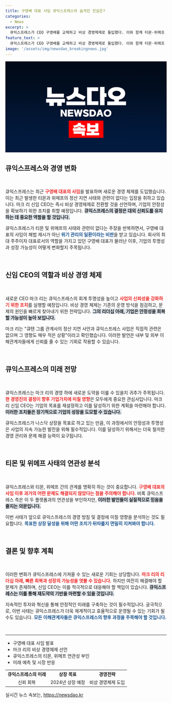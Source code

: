 ```yaml
---
title: 구영배 대표 사임 큐익스프레스의 숨겨진 진실은?
categories:
  - News
excerpt: >
  큐익스프레스가 CEO 구영배를 교체하고 비상 경영체제로 돌입했다. 이와 함께 티몬·위메프 정산 지연 사태와의 연관성을 부인하며 논란의 중심에 서고 있다. 책임 회피 논란 속 큐텐의 미래는 어떻게 될까? 클릭해 보세요!
feature_text: >
  큐익스프레스가 CEO 구영배를 교체하고 비상 경영체제로 돌입했다. 이와 함께 티몬·위메프 정산 지연 사태와의 연관성을 부인하며 논란의 중심에 서고 있다. 책임 회피 논란 속 큐텐의 미래는 어떻게 될까? 클릭해 보세요!
image: '/assets/img/newsdao_breakingnews.jpg'
---
```


<p><img src="/assets/img/newsdao_breakingnews.jpg" alt="pcversion 속보" /></p>

<h2 data-ke-size="size26">큐익스프레스와 경영 변화</h2>

<p data-ke-size="size16">&nbsp;</p>

<p>큐익스프레스는 최근 <b><span style="color: #ee2323;">구영배 대표의 사임</span></b>을 발표하며 새로운 경영 체제를 도입했습니다. 이는 최근 발생한 티몬과 위메프의 정산 지연 사태와 관련이 없다는 입장을 취하고 있습니다. 마크 리 신임 CEO는 즉시 비상 경영체제로 전환할 것을 선언하며, 기업의 안정성을 확보하기 위한 조치를 취할 예정입니다. <b><span style="background-color: #21538527;">큐익스프레스의 결정은 대외 신뢰도를 유지하는 데 중요한 역할을 할 것입니다.</span></b> </p>

<p>큐익스프레스가 티몬 및 위메프의 사태와 관련이 없다는 주장을 반복하면서, 구영배 대표의 사임이 해법 제시가 아닌 <b><span style="color: #1a5490;">위기 관리의 일환이라는 비판</span></b>을 받고 있습니다. 회사의 최대 주주이자 대표로서의 역할을 가지고 있던 구영배 대표가 물러난 이후, 기업의 투명성과 성장 가능성이 어떻게 변화할지 주목됩니다. </p>

<p data-ke-size="size16">&nbsp;</p>

<h2 data-ke-size="size26">신임 CEO의 역할과 비상 경영 체제</h2>

<p data-ke-size="size16">&nbsp;</p>

<p>새로운 CEO 마크 리는 큐익스프레스의 회계 투명성을 높이고 <b><span style="color: #ee2323;">사업의 신뢰성을 강화하기 위한 조치</span></b>를 실행할 예정입니다. 비상 경영 체제는 기존의 운영 방식을 점검하고, 문제의 원인을 빠르게 찾아내기 위한 전략입니다. <b><span style="background-color: #21538527;">그의 리더십 아래, 기업은 안정성을 회복할 가능성이 높아 보입니다.</span></b> </p>

<p>마크 리는 "큐텐 그룹 관계사의 정산 지연 사안과 큐익스프레스 사업은 직접적 관련은 없으며 그 영향도 매우 적은 상황"이라고 확인했습니다. 이러한 발언은 내부 및 외부 이해관계자들에게 신뢰를 줄 수 있는 기회로 작용할 수 있습니다. </p>

<p data-ke-size="size16">&nbsp;</p>

<h2 data-ke-size="size26">큐익스프레스의 미래 전망</h2>

<p data-ke-size="size16">&nbsp;</p>

<p>큐익스프레스는 마크 리의 경영 하에 새로운 도약을 이룰 수 있을지 귀추가 주목됩니다. <b><span style="color: #ee2323;">현 경영진의 결정이 향후 기업가치에 미칠 영향</span></b>은 모두에게 중요한 관심사입니다. 마크 리 신임 CEO는 기업의 목표를 재설정하고 이를 달성하기 위한 계획을 마련해야 합니다. <b><span style="background-color: #21538527;">이러한 조치들은 장기적으로 기업의 성장을 도모할 수 있습니다.</span></b> </p>

<p>큐익스프레스가 나스닥 상장을 목표로 하고 있는 만큼, 이 과정에서의 안정성과 투명성은 사업의 지속 가능한 발전을 위해 필수적입니다. 이를 달성하기 위해서는 더욱 철저한 경영 관리와 문제 해결 능력이 요구됩니다. </p>

<p data-ke-size="size16">&nbsp;</p>

<h2 data-ke-size="size26">티몬 및 위메프 사태의 연관성 분석</h2>

<p data-ke-size="size16">&nbsp;</p>

<p>큐익스프레스와 티몬, 위메프 간의 관계를 명확히 하는 것이 중요합니다. <b><span style="color: #ee2323;">구영배 대표의 사임 이후 과거의 어떤 문제도 해결되지 않았다는 점을 주의해야 합니다.</span></b> 비록 큐익스프레스 측은 이 두 플랫폼과의 연관성을 부인하지만, <b><span style="background-color: #21538527;">이러한 발언들이 실질적으로 믿음을 줄지는 의문입니다.</span></b> </p>

<p>이번 사태가 앞으로 큐익스프레스의 경영 방침 및 결정에 미칠 영향을 분석하는 것도 필요합니다. <b><span style="color: #1a5490;">목표한 상장 달성을 위해 어떤 조치가 뒤따를지 면밀히 지켜봐야 합니다.</span></b> </p>

<p data-ke-size="size16">&nbsp;</p>

<h2 data-ke-size="size26">결론 및 향후 계획</h2>

<p data-ke-size="size16">&nbsp;</p>

<p>이러한 변화가 큐익스프레스에 가져올 수 있는 새로운 기회는 상당합니다. <b><span style="color: #ee2323;">마크 리의 리더십 아래, 빠른 회복과 성장의 가능성을 엿볼 수 있습니다.</span></b> 하지만 여전히 해결해야 할 문제가 존재하며, 신임 CEO는 이를 적극적으로 대응해야 할 책임이 있습니다. <b><span style="background-color: #21538527;">큐익스프레스는 이를 통해 재도약의 기반을 마련할 수 있을 것입니다.</span></b> </p>

<p>지속적인 투자와 혁신을 통해 안정적인 미래를 구축하는 것이 필수적입니다. 궁극적으로, 이번 사태는 큐익스프레스가 더욱 체계적이고 효율적으로 운영될 수 있는 기회가 될 수도 있습니다. <b><span style="color: #1a5490;">모든 이해관계자들은 큐익스프레스의 향후 과정을 주목해야 할 것입니다.</span></b> </p>

<p data-ke-size="size16">&nbsp;</p>

<hr />

<ul style="list-style-type: disc;">
  <li>구영배 대표 사임 발표</li>
  <li>마크 리의 비상 경영체제 선언</li>
  <li>큐익스프레스의 티몬, 위메프 연관성 부인</li>
  <li>미래 예측 및 시장 반응</li>
</ul>

<table style="width: 100%; border-collapse: collapse;">
  <tr>
    <td style="text-align: center; height: 17px;"><b>큐익스프레스의 미래</b></td>
    <td style="text-align: center; height: 17px;"><b>상장 목표</b></td>
    <td style="text-align: center; height: 17px;"><b>경영전략</b></td>
  </tr>
  <tr>
    <td style="text-align: center; height: 17px;">신뢰 회복</td>
    <td style="text-align: center; height: 17px;">2024년 상장 예정</td>
    <td style="text-align: center; height: 17px;">비상 경영체제 도입</td>
  </tr>
</table>
실시간 뉴스 속보는, <a href="https://newsdao.kr" rel="dofollow">https://newsdao.kr</a>


